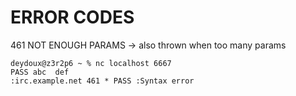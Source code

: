 # ERROR CODES

461 NOT ENOUGH PARAMS -> also thrown when too many params
```
deydoux@z3r2p6 ~ % nc localhost 6667
PASS abc  def
:irc.example.net 461 * PASS :Syntax error
```
